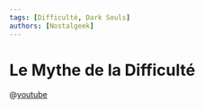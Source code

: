 ```yaml
---
tags: [Difficulté, Dark Souls]
authors: [Nostalgeek]
---
```


# Le Mythe de la Difficulté

@[youtube](https://www.youtube.com/watch?v=2gsWi8KBPmU)
